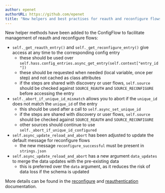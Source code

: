 ```yaml
---
author: epenet
authorURL: https://github.com/epenet
title: "New helpers and best practises for reauth and reconfigure flows"
---
```


New helper methods have been added to the ConfigFlow to facilitate management of reauth and reconfigure flows:
- `self._get_reauth_entry()` and `self._get_reconfigure_entry()` give access at any time to the corresponding config entry
  - these should be used over `self.hass.config_entries.async_get_entry(self.context["entry_id"])`
  - these should be requested when needed (local variable, once per step) and not cached as class attributes
  - if the steps are shared with discovery or user flows, `self.source` should be checked against `SOURCE_REAUTH` and `SOURCE_RECONFIGURE` before accessing the entry
- `self._abort_if_unique_id_mismatch` allows you to abort if the `unique_id` does not match the `unique_id` of the entry
  - this should be used after a call to `self.async_set_unique_id`
  - if the steps are shared with discovery or user flows, `self.source` should be checked against `SOURCE_REAUTH` and `SOURCE_RECONFIGURE`
  - other sources should continue to use `self._abort_if_unique_id_configured`
- `self.async_update_reload_and_abort` has been adjusted to update the default message for reconfigure flows
  - the new message `reconfigure_successful` must be present in `strings.json`
- `self.async_update_reload_and_abort` has a new argument `data_updates` to merge the data updates with the pre-existing data
  - this is preferred over the `data` argument, as it reduces the risk of data loss if the schema is updated

More details can be found in the [reconfigure](/docs/config_entries_config_flow_handler#reconfigure) and [reauthentication](/docs/config_entries_config_flow_handler#reauthentication) documentation.
